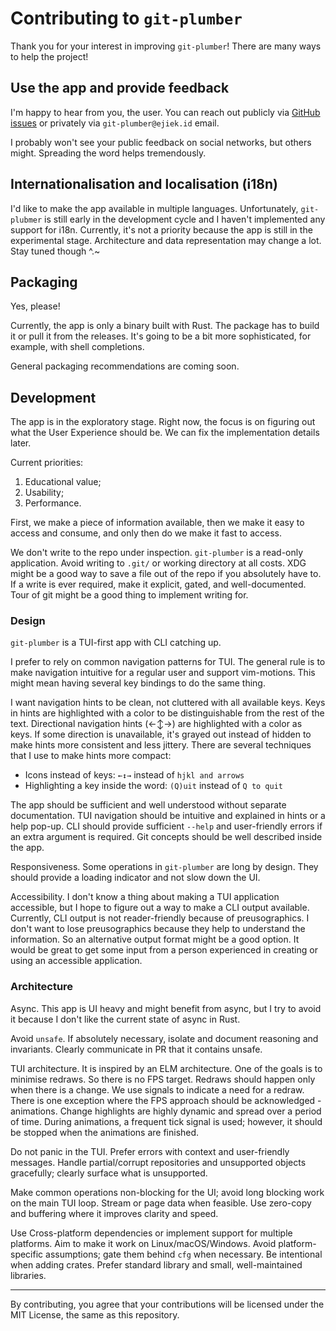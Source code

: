 # Contributing to `git-plumber`

Thank you for your interest in improving `git-plumber`!
There are many ways to help the project!

## Use the app and provide feedback

I'm happy to hear from you, the user.
You can reach out publicly via [GitHub issues](https://github.com/ejiektpobehuk/git-plumber/issues) or privately via `git-plumber@ejiek.id` email.

I probably won't see your public feedback on social networks, but others might.
Spreading the word helps tremendously.

## Internationalisation and localisation (i18n)

I'd like to make the app available in multiple languages.
Unfortunately, `git-plubmer` is still early in the development cycle and I haven't implemented any support for i18n.
Currently, it's not a priority because the app is still in the experimental stage.
Architecture and data representation may change a lot.
Stay tuned though ^.~

## Packaging

Yes, please!

Currently, the app is only a binary built with Rust.
The package has to build it or pull it from the releases.
It's going to be a bit more sophisticated, for example, with shell completions.

General packaging recommendations are coming soon.

## Development

The app is in the exploratory stage.
Right now, the focus is on figuring out what the User Experience should be.
We can fix the implementation details later.

Current priorities:
1. Educational value;
1. Usability;
1. Performance.

First, we make a piece of information available, then we make it easy to access and consume, and only then do we make it fast to access.


We don't write to the repo under inspection.
`git-plumber` is a read-only application.
Avoid writing to `.git/` or working directory at all costs.
XDG might be a good way to save a file out of the repo if you absolutely have to.
If a write is ever required, make it explicit, gated, and well-documented.
Tour of git might be a good thing to implement writing for.

### Design

`git-plumber` is a TUI-first app with CLI catching up.

I prefer to rely on common navigation patterns for TUI.
The general rule is to make navigation intuitive for a regular user and support vim-motions.
This might mean having several key bindings to do the same thing.

I want navigation hints to be clean, not cluttered with all available keys.
Keys in hints are highlighted with a color to be distinguishable from the rest of the text.
Directional navigation hints (←↕→) are highlighted with a color as keys.
If some direction is unavailable, it's grayed out instead of hidden to make hints more consistent and less jittery.
There are several techniques that I use to make hints more compact:
- Icons instead of keys: `←↕→` instead of `hjkl and arrows`
- Highlighting a key inside the word: `(Q)uit` instead of `Q to quit`

The app should be sufficient and well understood without separate documentation.
TUI navigation should be intuitive and explained in hints or a help pop-up.
CLI should provide sufficient `--help` and user-friendly errors if an extra argument is required.
Git concepts should be well described inside the app.

Responsiveness.
Some operations in `git-plumber` are long by design.
They should provide a loading indicator and not slow down the UI.

Accessibility.
I don't know a thing about making a TUI application accessible, but I hope to figure out a way to make a CLI output available.
Currently, CLI output is not reader-friendly because of preusographics.
I don't want to lose preusographics because they help to understand the information.
So an alternative output format might be a good option.
It would be great to get some input from a person experienced in creating or using an accessible application.

### Architecture

Async. This app is UI heavy and might benefit from async, but I try to avoid it because I don't like the current state of async in Rust.

Avoid `unsafe`.
If absolutely necessary, isolate and document reasoning and invariants.
Clearly communicate in PR that it contains unsafe.

TUI architecture.
It is inspired by an ELM architecture.
One of the goals is to minimise redraws.
So there is no FPS target.
Redraws should happen only when there is a change.
We use signals to indicate a need for a redraw.
There is one exception where the FPS approach should be acknowledged - animations.
Change highlights are highly dynamic and spread over a period of time.
During animations, a frequent tick signal is used; however, it should be stopped when the animations are finished.

Do not panic in the TUI.
Prefer errors with context and user-friendly messages.
Handle partial/corrupt repositories and unsupported objects gracefully; clearly surface what is unsupported.

Make common operations non-blocking for the UI; avoid long blocking work on the main TUI loop.
Stream or page data when feasible.
Use zero-copy and buffering where it improves clarity and speed.

Use Cross-platform dependencies or implement support for multiple platforms.
Aim to make it work on Linux/macOS/Windows.
Avoid platform-specific assumptions; gate them behind `cfg` when necessary.
Be intentional when adding crates.
Prefer standard library and small, well-maintained libraries.

___

By contributing, you agree that your contributions will be licensed under the MIT License, the same as this repository.
